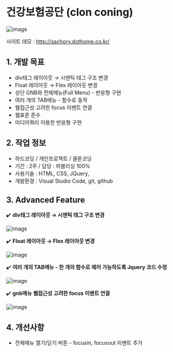 # 건강보험공단 (clon coning)

![image](https://user-images.githubusercontent.com/126562076/224897743-527417ca-23f3-4c5d-ae72-8ac6defa981b.png)

사이트 데모 : [<http://sachory.dothome.co.kr/>](http://sachory.dothome.co.kr/01-nhis/index.html)

## 1. 개발 목표
* div태그 레이아웃 → 시맨틱 태그 구조 변경
* Float 레이아웃 → Flex 레이아웃 변경
* 상단 GNB와 전체메뉴(Full Menu) - 반응형 구현
* 여러 개의 TAB메뉴 - 함수로 동작 
* 웹접근성 고려한 focus 이벤트 연결
* 웹표준 준수
* 미디어쿼리 이용한 반응형 구현

 
 

  
  
   
## 2. 작업 정보
* 하드코딩 / 개인프로젝트 / 클론코딩
* 기간 : 2주 / 담당 : 퍼블리싱 100%
* 사용기술 : HTML, CSS, JQuery, 
* 개발환경 : Visual Studio Code, git, github






## 3. Advanced Feature
:heavy_check_mark: **div태그 레이아웃 → 시맨틱 태그 구조 변경**


![image](https://user-images.githubusercontent.com/126562076/224896510-79796d28-941b-402c-9ffb-e970f129a46f.png)





:heavy_check_mark: **Float 레이아웃 → Flex 레이아웃 변경**

![image](https://user-images.githubusercontent.com/126562076/224894923-12e4d26b-80a3-4396-b0e5-361abfde6d66.png)


:heavy_check_mark: **여러 개의 TAB메뉴 - 한 개의 함수로 제어 가능하도록 Jquery 코드 수정**

![image](https://user-images.githubusercontent.com/126562076/224896445-89e8b62a-5e9b-4214-bec7-cceb9a19e7f6.png)


:heavy_check_mark: **gnb메뉴 웹접근성 고려한 focus 이벤트 연결**

![image](https://user-images.githubusercontent.com/126562076/224896333-f60db4d1-0ff7-4a55-948c-0e3b7cb2047e.png)




## 4. 개선사항

* 전체메뉴 열기/닫기 버튼 - focusin, focusout 이벤트 추가



